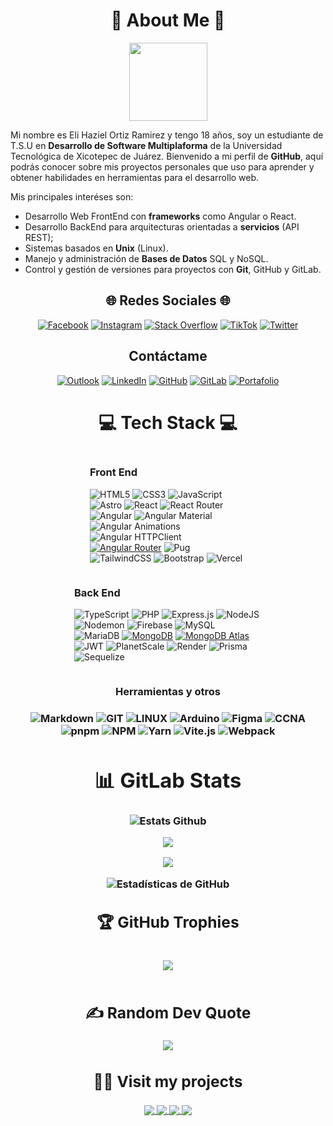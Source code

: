 
<h1 align="center">💫 About Me 💫</h1>
  <div align="center">
    <img
      height="125"
  src="https://camo.githubusercontent.com/62da68eb62b1e5f175f7d1f0191dd89a653d7908feb22d37d4a0ab07365d6791/68747470733a2f2f6d656469612e67697068792e636f6d2f6d656469612f4d3967624264396e6244724f5475314d71782f67697068792e676966"
      />
  </div>
  
Mi nombre es Eli Haziel Ortiz Ramirez y tengo 18 años, soy un estudiante de T.S.U en **Desarrollo de Software Multiplaforma** de la Universidad Tecnológica de Xicotepec de Juárez. Bienvenido a mi perfil de **GitHub**, aquí podrás conocer sobre mis proyectos personales que uso para aprender y obtener habilidades en herramientas para el desarrollo web.

Mis principales interéses son:

- Desarrollo Web FrontEnd con **frameworks** como Angular o React.
- Desarrollo BackEnd para arquitecturas orientadas a **servicios** (API REST);
- Sistemas basados en **Unix** (Linux).
- Manejo y administración de **Bases de Datos** SQL y NoSQL.
- Control y gestión de versiones para proyectos con **Git**, GitHub y GitLab.

<div align="center">
  <h2>🌐 Redes Sociales 🌐</h2>
  
  [![Facebook](https://img.shields.io/badge/Facebook-%231877F2.svg?logo=Facebook&logoColor=white&style=for-the-badge)](https://facebook.com/elihaziel.ortizramirez) [![Instagram](https://img.shields.io/badge/Instagram-%23E4405F.svg?logo=Instagram&logoColor=white&style=for-the-badge)](https://instagram.com/haziel.ortiz22) [![Stack Overflow](https://img.shields.io/badge/-Stackoverflow-FE7A16?logo=stack-overflow&logoColor=white&style=for-the-badge)](https://stackoverflow.com/users/21898612) [![TikTok](https://img.shields.io/badge/TikTok-%23000000.svg?logo=TikTok&logoColor=white&style=for-the-badge)](https://tiktok.com/@h4k0n3) [![Twitter](https://img.shields.io/badge/Twitter-%231DA1F2.svg?logo=Twitter&logoColor=white&style=for-the-badge)](https://twitter.com/yayo100622)
  
</div>
<div align="center">
  <h2>Contáctame</h2>

  [![Outlook](https://img.shields.io/badge/Outlook-%230078D4.svg?logo=Microsoft-Outlook&logoColor=white&style=for-the-badge)](mailto:ya-yo22124@outlook.com) [![LinkedIn](https://img.shields.io/badge/LinkedIn-%230077B5.svg?logo=linkedin&logoColor=white&style=for-the-badge)](https://linkedin.com/in/haziel-ortiz) [![GitHub](https://img.shields.io/badge/GitHub-%23121011.svg?style=for-the-badge&logo=github&logoColor=gray)](https://github.com/Yayo22124) [![GitLab](https://img.shields.io/badge/GitLab-%23FC6D26.svg?style=for-the-badge&logo=gitlab&logoColor=white)](https://gitlab.com/Yayo22124) [![Portafolio](https://img.shields.io/badge/Portafolio-%23121011.svg?style=for-the-badge&logo=vercel&logoColor=white)](https://yayo22124.vercel.app)


<div/>

<h1 align="center">💻 Tech Stack 💻</h1>
<div align="center">

<div style="width: 250px; display: inline-block; text-align: left;">
    <h3>Front End</h3>
    <!-- Front End -->

![HTML5](https://img.shields.io/badge/html5-%23E34F26.svg?style=for-the-badge&logo=html5&logoColor=white) ![CSS3](https://img.shields.io/badge/css3-%231572B6.svg?style=for-the-badge&logo=css3&logoColor=white) ![JavaScript](https://img.shields.io/badge/javascript-%23323330.svg?style=for-the-badge&logo=javascript&logoColor=%23F7DF1E) ![Astro](https://img.shields.io/badge/Astro-%23123456?style=for-the-badge&logo=astro&logoColor=white) ![React](https://img.shields.io/badge/react-%2320232a.svg?style=for-the-badge&logo=react&logoColor=%2361DAFB) ![React Router](https://img.shields.io/badge/React_Router-CA4245?style=for-the-badge&logo=react-router&logoColor=white) ![Angular](https://img.shields.io/badge/Angular-%23DD0031.svg?logo=angular&logoColor=white&style=for-the-badge) ![Angular Material](https://img.shields.io/badge/Angular_Material-%23E65100.svg?style=for-the-badge&logo=angular&logoColor=white) ![Angular Animations](https://img.shields.io/badge/Angular_Animations-%23FF5733.svg?style=for-the-badge&logo=angular&logoColor=white) ![Angular HTTPClient](https://img.shields.io/badge/Angular_HTTPClient-%233D7E98.svg?style=for-the-badge&logo=angular&logoColor=white) [![Angular Router](https://img.shields.io/badge/Angular_Router-CA4245?style=for-the-badge&logo=angular-router&logoColor=white)](https://angular.io/guide/router) ![Pug](https://img.shields.io/badge/Pug-%23A86454.svg?logo=pug&logoColor=white&style=for-the-badge) ![TailwindCSS](https://img.shields.io/badge/tailwindcss-%2338B2AC.svg?style=for-the-badge&logo=tailwind-css&logoColor=white)  ![Bootstrap](https://img.shields.io/badge/bootstrap-%238511FA.svg?style=for-the-badge&logo=bootstrap&logoColor=white) ![Vercel](https://img.shields.io/badge/Vercel-%23000000.svg?style=for-the-badge&logo=vercel&logoColor=white) 
  </div>
  
  <div style="width: 300px; display: inline-block; text-align: left;">
    <h3>Back End</h3>
    <!-- Back End -->

![TypeScript](https://img.shields.io/badge/typescript-%23007ACC.svg?style=for-the-badge&logo=typescript&logoColor=white) ![PHP](https://img.shields.io/badge/php-%23777BB4.svg?style=for-the-badge&logo=php&logoColor=white)  ![Express.js](https://img.shields.io/badge/Express.js-%23000000.svg?logo=express&logoColor=white&style=for-the-badge) ![NodeJS](https://img.shields.io/badge/node.js-6DA55F?style=for-the-badge&logo=node.js&logoColor=white) ![Nodemon](https://img.shields.io/badge/NODEMON-%23323330.svg?style=for-the-badge&logo=nodemon&logoColor=%BBDEAD) ![Firebase](https://img.shields.io/badge/firebase-%23039BE5.svg?style=for-the-badge&logo=firebase) ![MySQL](https://img.shields.io/badge/mysql-%2300f.svg?style=for-the-badge&logo=mysql&logoColor=white) ![MariaDB](https://img.shields.io/badge/MariaDB-003545?style=for-the-badge&logo=mariadb&logoColor=white) [![MongoDB](https://img.shields.io/badge/MongoDB-%2347A248.svg?logo=mongodb&logoColor=white&style=for-the-badge)](https://www.mongodb.com/) [![MongoDB Atlas](https://img.shields.io/badge/MongoDB_Atlas-4DB33D?style=for-the-badge&logo=mongodb&logoColor=white)](https://www.mongodb.com/cloud/atlas) ![JWT](https://img.shields.io/badge/JWT-%23000000.svg?style=for-the-badge&logo=json-web-tokens&logoColor=white) ![PlanetScale](https://img.shields.io/badge/PlanetScale-%23161616.svg?style=for-the-badge&logo=planetscale&logoColor=white) ![Render](https://img.shields.io/badge/Render-%23515DF8.svg?style=for-the-badge&logo=render&logoColor=white) ![Prisma](https://img.shields.io/badge/Prisma-%23161616.svg?style=for-the-badge&logo=prisma&logoColor=white) ![Sequelize](https://img.shields.io/badge/Sequelize-%236121A8.svg?style=for-the-badge&logo=sequelize&logoColor=white) 



  </div>
<div/>
<div align="center" class="width:300px;">
  <h3>Herramientas y otros<h3/>

  ![Markdown](https://img.shields.io/badge/markdown-%23000000.svg?style=for-the-badge&logo=markdown&logoColor=white) ![GIT](https://img.shields.io/badge/Git-fc6d26?style=for-the-badge&logo=git&logoColor=white) ![LINUX](https://img.shields.io/badge/Linux-FCC624?style=for-the-badge&logo=linux&logoColor=black) ![Arduino](https://img.shields.io/badge/-Arduino-00979D?style=for-the-badge&logo=Arduino&logoColor=white) ![Figma](https://img.shields.io/badge/figma-%23F24E1E.svg?style=for-the-badge&logo=figma&logoColor=white) ![CCNA](https://img.shields.io/badge/CCNA-Cisco-1A98E8.svg?style=for-the-badge&logo=cisco&logoColor=white) ![pnpm](https://img.shields.io/badge/pnpm-%231EAE43.svg?style=for-the-badge&logo=pnpm&logoColor=white) ![NPM](https://img.shields.io/badge/NPM-%23000000.svg?style=for-the-badge&logo=npm&logoColor=white) ![Yarn](https://img.shields.io/badge/yarn-%232C8EBB.svg?style=for-the-badge&logo=yarn&logoColor=white) ![Vite.js](https://img.shields.io/badge/Vite.js-%230A1328.svg?style=for-the-badge&logo=vite&logoColor=white) ![Webpack](https://img.shields.io/badge/Webpack-%238DD6F9.svg?style=for-the-badge&logo=webpack&logoColor=white)

<div/>

# 📊 GitLab Stats

<div>
  
  <p href="https://github.com/Yayo22124/Yayo22124/blob/main/README.md" align="center">
    <img align="center" src="https://github-readme-stats.vercel.app/api/top-langs/?username=Yayo22124&theme=onedark&hide_border=false&include_all_commits=true&count_private=true&layout=compact" alt="Estats Github"/>
  </p>
  <p href="https://github.com/Yayo22124/Yayo22124/blob/main/README.md" align="center">
    <img align="center" src="https://github-readme-stats.vercel.app/api?username=Yayo22124&theme=onedark&hide_border=false&include_all_commits=true&count_private=true&show_icons=true" />
  </p>
  <p href="https://github.com/Yayo22124/Yayo22124/blob/main/README.md" align="center">
    <img align="center" src="https://github-readme-streak-stats.herokuapp.com/?user=Yayo22124&theme=onedark&hide_border=false?username=Yayo22124&theme=onedark&hide_border=false&include_all_commits=true&count_private=true&show_icons=true" />
  </p>
  <p href="https://github.com/Yayo22124/Yayo22124/blob/main/README.md" align="center">
      <img src="http://github-profile-summary-cards.vercel.app/api/cards/profile-details?username=Yayo22124&theme=aura_dark" alt="Estadísticas de GitHub" />
  </p>

</div>

## 🏆 GitHub Trophies

<div align="center" style="display: flex; flex-direction: column; gap: 10px;">

![](https://github-profile-trophy.vercel.app/?username=Yayo22124&theme=alduin&no-frame=true&no-bg=true&margin-w=15&margin-h=15)
  
</div>

## ✍️ Random Dev Quote

<div align="center">

  ![](https://quotes-github-readme.vercel.app/api?type=horizontal&theme=gruvbox)
  
</div>

## 🧑‍🚀 Visit my projects

<a href="https://github.com/Yayo22124/React-TicTacToe.git">
  <img align="center" src="https://github-readme-stats.vercel.app/api/pin/?username=Yayo22124&repo=React-TicTacToe" />
</a>
<a href="https://github.com/Yayo22124/AWOS-React.git">
  <img align="center" src="https://github-readme-stats.vercel.app/api/pin/?username=Yayo22124&repo=AWOS-React" />
</a>
<a href="https://github.com/Yayo22124/SazonMaXico.git">
  <img align="center" src="https://github-readme-stats.vercel.app/api/pin/?username=Yayo22124&repo=SazonMaXico" />
</a>
</a>
<a href="https://github.com/Yayo22124/POSH-Configure.git">
  <img align="center" src="https://github-readme-stats.vercel.app/api/pin/?username=Yayo22124&repo=POSH-Configure" />
</a>

<!-- Proudly created with GPRM ( https://gprm.itsvg.in ) -->
